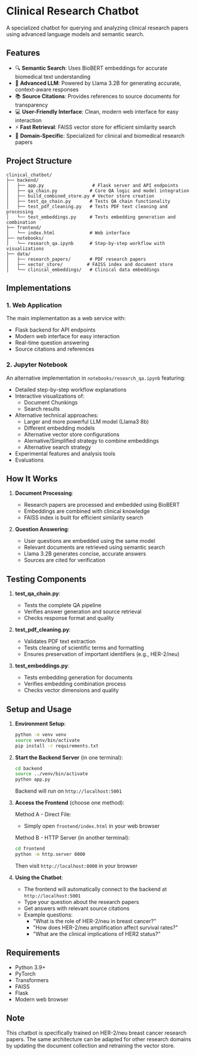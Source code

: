 # Clinical Research Chatbot

A specialized chatbot for querying and analyzing clinical research papers using advanced language models and semantic search.

## Features

- 🔍 **Semantic Search**: Uses BioBERT embeddings for accurate biomedical text understanding
- 🤖 **Advanced LLM**: Powered by Llama 3.2B for generating accurate, context-aware responses
- 📚 **Source Citations**: Provides references to source documents for transparency
- 💻 **User-Friendly Interface**: Clean, modern web interface for easy interaction
- ⚡ **Fast Retrieval**: FAISS vector store for efficient similarity search
- 🎯 **Domain-Specific**: Specialized for clinical and biomedical research papers

## Project Structure

```
clinical_chatbot/
├── backend/
│   ├── app.py                  # Flask server and API endpoints
│   ├── qa_chain.py            # Core QA logic and model integration
│   ├── build_combined_store.py # Vector store creation
│   ├── test_qa_chain.py       # Tests QA chain functionality
│   ├── test_pdf_cleaning.py   # Tests PDF text cleaning and processing
│   └── test_embeddings.py     # Tests embedding generation and combination
├── frontend/
│   └── index.html             # Web interface
├── notebooks/
│   └── research_qa.ipynb      # Step-by-step workflow with visualizations
├── data/
│   ├── research_papers/       # PDF research papers
│   ├── vector_store/         # FAISS index and document store
│   └── clinical_embeddings/   # Clinical data embeddings

```

## Implementations

### 1. Web Application
The main implementation as a web service with:
- Flask backend for API endpoints
- Modern web interface for easy interaction
- Real-time question answering
- Source citations and references

### 2. Jupyter Notebook
An alternative implementation in `notebooks/research_qa.ipynb` featuring:
- Detailed step-by-step workflow explanations
- Interactive visualizations of:
  - Document Chunkings
  - Search results
- Alternative technical approaches:
  - Larger and more powerful LLM model (Llama3 8b)
  - Different embedding models
  - Alternative vector store configurations
  - Alernative/Simplified strategy to combine embeddings
  - Alternative search strategy 
- Experimental features and analysis tools
- Evaluations

## How It Works

1. **Document Processing**:
   - Research papers are processed and embedded using BioBERT
   - Embeddings are combined with clinical knowledge
   - FAISS index is built for efficient similarity search

2. **Question Answering**:
   - User questions are embedded using the same model
   - Relevant documents are retrieved using semantic search
   - Llama 3.2B generates concise, accurate answers
   - Sources are cited for verification

## Testing Components

1. **test_qa_chain.py**: 
   - Tests the complete QA pipeline
   - Verifies answer generation and source retrieval
   - Checks response format and quality

2. **test_pdf_cleaning.py**:
   - Validates PDF text extraction
   - Tests cleaning of scientific terms and formatting
   - Ensures preservation of important identifiers (e.g., HER-2/neu)

3. **test_embeddings.py**:
   - Tests embedding generation for documents
   - Verifies embedding combination process
   - Checks vector dimensions and quality

## Setup and Usage

1. **Environment Setup**:
   ```bash
   python -m venv venv
   source venv/bin/activate
   pip install -r requirements.txt
   ```

2. **Start the Backend Server** (in one terminal):
   ```bash
   cd backend
   source ../venv/bin/activate
   python app.py
   ```
   Backend will run on `http://localhost:5001`

3. **Access the Frontend** (choose one method):
   
   Method A - Direct File:
   - Simply open `frontend/index.html` in your web browser
   
   Method B - HTTP Server (in another terminal):
   ```bash
   cd frontend
   python -m http.server 8000
   ```
   Then visit `http://localhost:8000` in your browser

4. **Using the Chatbot**:
   - The frontend will automatically connect to the backend at `http://localhost:5001`
   - Type your question about the research papers
   - Get answers with relevant source citations
   - Example questions:
     - "What is the role of HER-2/neu in breast cancer?"
     - "How does HER-2/neu amplification affect survival rates?"
     - "What are the clinical implications of HER2 status?"

## Requirements

- Python 3.9+
- PyTorch
- Transformers
- FAISS
- Flask
- Modern web browser

## Note

This chatbot is specifically trained on HER-2/neu breast cancer research papers. The same architecture can be adapted for other research domains by updating the document collection and retraining the vector store. 


